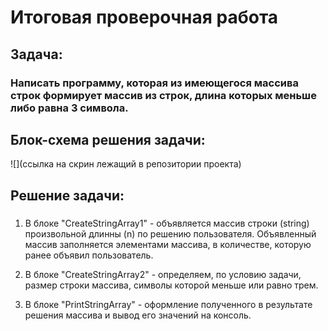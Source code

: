 # Итоговая проверочная работа
## Задача:
### Написать программу, которая из имеющегося массива строк формирует массив из строк, длина которых меньше либо равна 3 символа.
## Блок-схема решения задачи:

![](ссылка на скрин лежащий в репозитории проекта) 

## Решение задачи:
### 
1. В блоке "CreateStringArray1" - объявляется массив строки (string) произвольной длинны (n) по решению пользователя.
Объявленный массив заполняется элементами массива, в количестве, которую ранее объявил пользователь.
2. В блоке "CreateStringArray2" - определяем, по условию задачи, размер строки массива, символы которой меньше или равно трем.

3. В блоке "PrintStringArray" - оформление полученного в результате решения массива и вывод его значений на консоль.


